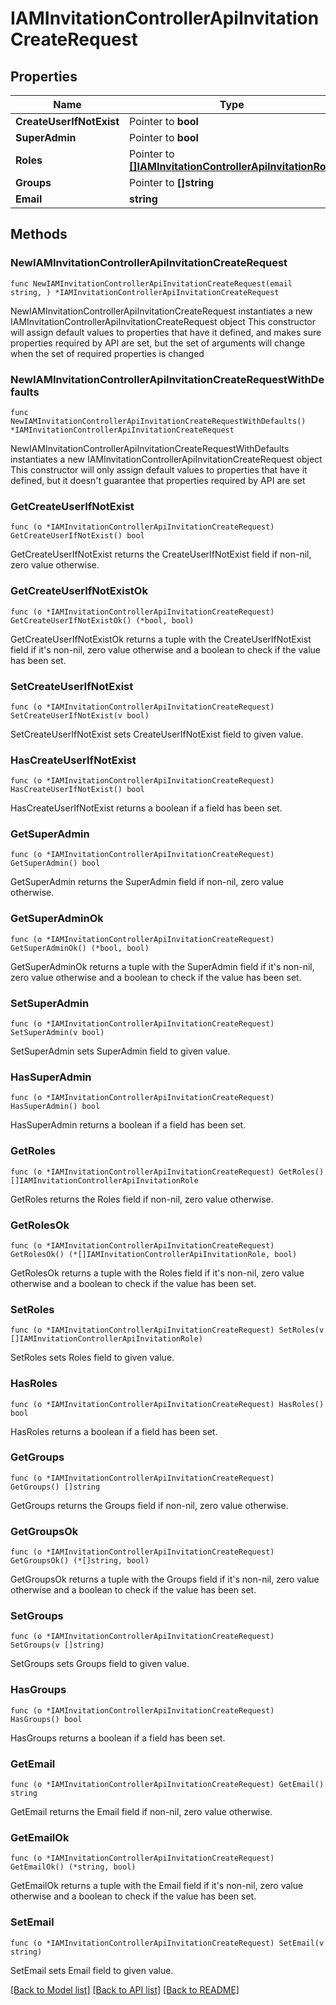 # IAMInvitationControllerApiInvitationCreateRequest

## Properties

Name | Type | Description | Notes
------------ | ------------- | ------------- | -------------
**CreateUserIfNotExist** | Pointer to **bool** |  | [optional] 
**SuperAdmin** | Pointer to **bool** |  | [optional] 
**Roles** | Pointer to [**[]IAMInvitationControllerApiInvitationRole**](IAMInvitationControllerApiInvitationRole.md) |  | [optional] 
**Groups** | Pointer to **[]string** |  | [optional] 
**Email** | **string** |  | 

## Methods

### NewIAMInvitationControllerApiInvitationCreateRequest

`func NewIAMInvitationControllerApiInvitationCreateRequest(email string, ) *IAMInvitationControllerApiInvitationCreateRequest`

NewIAMInvitationControllerApiInvitationCreateRequest instantiates a new IAMInvitationControllerApiInvitationCreateRequest object
This constructor will assign default values to properties that have it defined,
and makes sure properties required by API are set, but the set of arguments
will change when the set of required properties is changed

### NewIAMInvitationControllerApiInvitationCreateRequestWithDefaults

`func NewIAMInvitationControllerApiInvitationCreateRequestWithDefaults() *IAMInvitationControllerApiInvitationCreateRequest`

NewIAMInvitationControllerApiInvitationCreateRequestWithDefaults instantiates a new IAMInvitationControllerApiInvitationCreateRequest object
This constructor will only assign default values to properties that have it defined,
but it doesn't guarantee that properties required by API are set

### GetCreateUserIfNotExist

`func (o *IAMInvitationControllerApiInvitationCreateRequest) GetCreateUserIfNotExist() bool`

GetCreateUserIfNotExist returns the CreateUserIfNotExist field if non-nil, zero value otherwise.

### GetCreateUserIfNotExistOk

`func (o *IAMInvitationControllerApiInvitationCreateRequest) GetCreateUserIfNotExistOk() (*bool, bool)`

GetCreateUserIfNotExistOk returns a tuple with the CreateUserIfNotExist field if it's non-nil, zero value otherwise
and a boolean to check if the value has been set.

### SetCreateUserIfNotExist

`func (o *IAMInvitationControllerApiInvitationCreateRequest) SetCreateUserIfNotExist(v bool)`

SetCreateUserIfNotExist sets CreateUserIfNotExist field to given value.

### HasCreateUserIfNotExist

`func (o *IAMInvitationControllerApiInvitationCreateRequest) HasCreateUserIfNotExist() bool`

HasCreateUserIfNotExist returns a boolean if a field has been set.

### GetSuperAdmin

`func (o *IAMInvitationControllerApiInvitationCreateRequest) GetSuperAdmin() bool`

GetSuperAdmin returns the SuperAdmin field if non-nil, zero value otherwise.

### GetSuperAdminOk

`func (o *IAMInvitationControllerApiInvitationCreateRequest) GetSuperAdminOk() (*bool, bool)`

GetSuperAdminOk returns a tuple with the SuperAdmin field if it's non-nil, zero value otherwise
and a boolean to check if the value has been set.

### SetSuperAdmin

`func (o *IAMInvitationControllerApiInvitationCreateRequest) SetSuperAdmin(v bool)`

SetSuperAdmin sets SuperAdmin field to given value.

### HasSuperAdmin

`func (o *IAMInvitationControllerApiInvitationCreateRequest) HasSuperAdmin() bool`

HasSuperAdmin returns a boolean if a field has been set.

### GetRoles

`func (o *IAMInvitationControllerApiInvitationCreateRequest) GetRoles() []IAMInvitationControllerApiInvitationRole`

GetRoles returns the Roles field if non-nil, zero value otherwise.

### GetRolesOk

`func (o *IAMInvitationControllerApiInvitationCreateRequest) GetRolesOk() (*[]IAMInvitationControllerApiInvitationRole, bool)`

GetRolesOk returns a tuple with the Roles field if it's non-nil, zero value otherwise
and a boolean to check if the value has been set.

### SetRoles

`func (o *IAMInvitationControllerApiInvitationCreateRequest) SetRoles(v []IAMInvitationControllerApiInvitationRole)`

SetRoles sets Roles field to given value.

### HasRoles

`func (o *IAMInvitationControllerApiInvitationCreateRequest) HasRoles() bool`

HasRoles returns a boolean if a field has been set.

### GetGroups

`func (o *IAMInvitationControllerApiInvitationCreateRequest) GetGroups() []string`

GetGroups returns the Groups field if non-nil, zero value otherwise.

### GetGroupsOk

`func (o *IAMInvitationControllerApiInvitationCreateRequest) GetGroupsOk() (*[]string, bool)`

GetGroupsOk returns a tuple with the Groups field if it's non-nil, zero value otherwise
and a boolean to check if the value has been set.

### SetGroups

`func (o *IAMInvitationControllerApiInvitationCreateRequest) SetGroups(v []string)`

SetGroups sets Groups field to given value.

### HasGroups

`func (o *IAMInvitationControllerApiInvitationCreateRequest) HasGroups() bool`

HasGroups returns a boolean if a field has been set.

### GetEmail

`func (o *IAMInvitationControllerApiInvitationCreateRequest) GetEmail() string`

GetEmail returns the Email field if non-nil, zero value otherwise.

### GetEmailOk

`func (o *IAMInvitationControllerApiInvitationCreateRequest) GetEmailOk() (*string, bool)`

GetEmailOk returns a tuple with the Email field if it's non-nil, zero value otherwise
and a boolean to check if the value has been set.

### SetEmail

`func (o *IAMInvitationControllerApiInvitationCreateRequest) SetEmail(v string)`

SetEmail sets Email field to given value.



[[Back to Model list]](../README.md#documentation-for-models) [[Back to API list]](../README.md#documentation-for-api-endpoints) [[Back to README]](../README.md)


